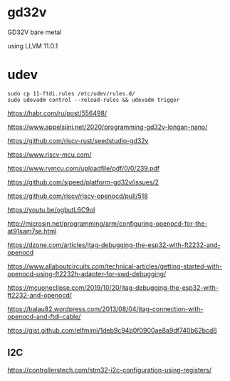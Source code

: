 # gd32v

GD32V bare metal

using LLVM 11.0.1

# udev

```
sudo cp 11-ftdi.rules /etc/udev/rules.d/
sudo udevadm control --reload-rules && udevadm trigger
```

https://habr.com/ru/post/556498/

https://www.appelsiini.net/2020/programming-gd32v-longan-nano/

https://github.com/riscv-rust/seedstudio-gd32v

https://www.riscv-mcu.com/

https://www.rvmcu.com/uploadfile/pdf/0/0/239.pdf

https://github.com/sipeed/platform-gd32v/issues/2

https://github.com/riscv/riscv-openocd/pull/518

https://youtu.be/ogbutL6C9oI

http://microsin.net/programming/arm/configuring-openocd-for-the-at91sam7se.html

https://dzone.com/articles/jtag-debugging-the-esp32-with-ft2232-and-openocd

https://www.allaboutcircuits.com/technical-articles/getting-started-with-openocd-using-ft2232h-adapter-for-swd-debugging/

https://mcuoneclipse.com/2019/10/20/jtag-debugging-the-esp32-with-ft2232-and-openocd/

https://balau82.wordpress.com/2013/08/04/jtag-connection-with-openocd-and-ftdi-cable/

https://gist.github.com/elfmimi/1deb9c94b0f0900ae8a9df740b62bcd6

## I2C

https://controllerstech.com/stm32-i2c-configuration-using-registers/
